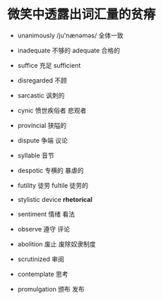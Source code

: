 # 微笑中透露出词汇量的贫瘠

+ unanimously /ju'nænəməs/ 全体一致

+ inadequate 不够的 adequate 合格的

+ suffice 充足 sufficient

+ disregarded 不顾

+ sarcastic 讽刺的

+ cynic 愤世疾俗者 悲观者

+ provincial 狭隘的

+ dispute 争端 议论

+ syllable 音节

+ despotic 专横的 暴虐的

+ futility 徒劳 fultile 徒劳的

+ stylistic device __rhetorical__

+ sentiment 情绪 看法

+ observe 遵守 评论

+ abolition 废止 废除奴隶制度

+ scrutinized 审阅

+ contemplate 思考

+ promulgation 颁布 发布
